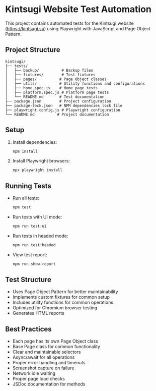 # Kintsugi Website Test Automation

This project contains automated tests for the Kintsugi website (https://kintsugi.su) using Playwright with JavaScript and Page Object Pattern.

## Project Structure

```
kintsugi/
├── tests/
│   ├── backup/          # Backup files
│   ├── fixtures/        # Test fixtures
│   ├── pages/          # Page Object classes
│   ├── utils/          # Utility functions and configurations
│   ├── home.spec.js    # Home page tests
│   ├── platform.spec.js # Platform page tests
│   └── README.md       # Test documentation
├── package.json        # Project configuration
├── package-lock.json   # NPM dependencies lock file
├── playwright.config.js # Playwright configuration
└── README.md          # Project documentation
```

## Setup

1. Install dependencies:
   ```bash
   npm install
   ```

2. Install Playwright browsers:
   ```bash
   npx playwright install
   ```

## Running Tests

- Run all tests:
  ```bash
  npm test
  ```

- Run tests with UI mode:
  ```bash
  npm run test:ui
  ```

- Run tests in headed mode:
  ```bash
  npm run test:headed
  ```

- View test report:
  ```bash
  npm run show-report
  ```

## Test Structure

- Uses Page Object Pattern for better maintainability
- Implements custom fixtures for common setup
- Includes utility functions for common operations
- Optimized for Chromium browser testing
- Generates HTML reports

## Best Practices

- Each page has its own Page Object class
- Base Page class for common functionality
- Clear and maintainable selectors
- Async/await for all operations
- Proper error handling and timeouts
- Screenshot capture on failure
- Network idle waiting
- Proper page load checks
- JSDoc documentation for methods
